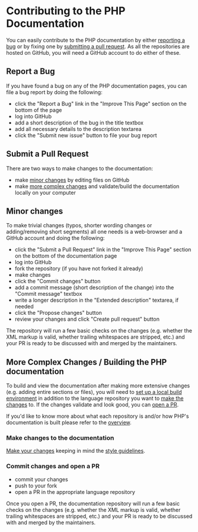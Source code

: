 # Contributing to the PHP Documentation

You can easily contribute to the PHP documentation
by either [reporting a bug](#report-a-bug)
or by fixing one by [submitting a pull request](#submit-a-pull-request).
As all the repositories are hosted on GitHub,
you will need a GitHub account to do either of these.

<a name="report-a-bug"></a>
## Report a Bug

If you have found a bug on any of the PHP documentation pages,
you can file a bug report by doing the following:

- click the "Report a Bug" link in the "Improve This Page" section
 on the bottom of the page
- log into GitHub
- add a short description of the bug in the title textbox
- add all necessary details to the description textarea
- click the "Submit new issue" button to file your bug report

<a name="submit-a-pull-request"></a>
## Submit a Pull Request

There are two ways to make changes to the documentation:
- make [minor changes](#minor-changes) by editing files on GitHub
- make [more complex changes](#more-complex-changes--building-the-php-documentation)
 and validate/build the documentation locally on your computer

<a name="minor-changes"></a>
## Minor changes

To make trivial changes (typos, shorter wording changes or adding/removing short segments)
all one needs is a web-browser and a GitHub account and doing the following:

- click the "Submit a Pull Request" link in the "Improve This Page" section
 on the bottom of the documentation page
- log into GitHub
- fork the repository (if you have not forked it already)
- make changes
- click the "Commit changes" button
- add a commit message (short description of the change) into the "Commit message" textbox
- write a longer description in the "Extended description" textarea, if needed
- click the "Propose changes" button
- review your changes and click "Create pull request" button

The repository will run a few basic checks on the changes
(e.g. whether the XML markup is valid, whether trailing whitespaces are stripped, etc.)
and your PR is ready to be discussed with and merged by the maintainers.

<a name="more-complex-changes--building-the-php-documentation"></a>
## More Complex Changes / Building the PHP documentation

To build and view the documentation after making more extensive changes
(e.g. adding entire sections or files), you will need to
[set up a local build environment](local-setup.md)
in addition to the language repository you want to
[make the changes](#make-changes-to-the-documentation) to.
If the changes validate and look good, you can
[open a PR](#commit-changes-and-open-a-pr).

If you'd like to know more about what each repository is
and/or how PHP's documentation is built please refer to
the [overview](overview.md).

<a name="make-changes-to-the-documentation"></a>
### Make changes to the documentation

[Make your changes](editing.md) keeping in mind the [style guidelines](style.md).

<a name="commit-changes-and-open-a-pr"></a>
### Commit changes and open a PR

- commit your changes
- push to your fork
- open a PR in the appropriate language repository

Once you open a PR, the documentation repository will run a few basic
checks on the changes (e.g. whether the XML markup is valid, whether
trailing whitespaces are stripped, etc.)  and your PR is ready to be
discussed with and merged by the maintainers.
